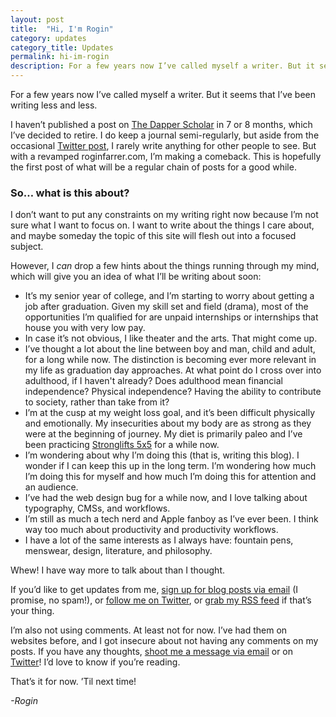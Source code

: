 ```yaml
---
layout: post
title:  "Hi, I'm Rogin"
category: updates
category_title: Updates
permalink: hi-im-rogin
description: For a few years now I’ve called myself a writer. But it seems that I’ve been writing less and less... But with a revamped roginfarrer.com, I’m making a comeback. This is hopefully the first post of what will be a regular chain of posts for a good while.
---
```

For a few years now I’ve called myself a writer. But it seems that I’ve been writing less and less. 

I haven’t published a post on [The Dapper Scholar](http://thedapperscholar.com) in 7 or 8 months, which I’ve decided to retire. I do keep a journal semi-regularly, but aside from the occasional [Twitter post](http://twitter.com/RoginFarrer), I rarely write anything for other people to see. But with a revamped roginfarrer.com, I’m making a comeback. This is hopefully the first post of what will be a regular chain of posts for a good while.

### So… what is this about?

I don’t want to put any constraints on my writing right now because I’m not sure what I want to focus on. I want to write about the things I care about, and maybe someday the topic of this site will flesh out into a focused subject. 

However, I *can* drop a few hints about the things running through my mind, which will give you an idea of what I’ll be writing about soon:

- It’s my senior year of college, and I’m starting to worry about getting a job after graduation. Given my skill set and field (drama), most of the opportunities I’m qualified for are unpaid internships or internships that house you with very low pay.
- In case it’s not obvious, I like theater and the arts. That might come up.
- I’ve thought a lot about the line between boy and man, child and adult, for a long while now. The distinction is becoming ever more relevant in my life as graduation day approaches. At what point do I cross over into adulthood, if I haven't already? Does adulthood mean financial independence? Physical independence? Having the ability to contribute to society, rather than take from it?
- I’m at the cusp at my weight loss goal, and it’s been difficult physically and emotionally. My insecurities about my body are as strong as they were at the beginning of journey. My diet is primarily paleo and I’ve been practicing [Stronglifts 5x5](http://stronglifts.com) for a while now.
- I’m wondering about why I’m doing this (that is, writing this blog). I wonder if I can keep this up in the long term. I’m wondering how much I’m doing this for myself and how much I’m doing this for attention and an audience.
- I’ve had the web design bug for a while now, and I love talking about typography, CMSs, and workflows.
- I’m still as much a tech nerd and Apple fanboy as I’ve ever been. I think way too much about productivity and productivity workflows. 
- I have a lot of the same interests as I always have: fountain pens, menswear, design, literature, and philosophy.

Whew! I have way more to talk about than I thought.

If you’d like to get updates from me, [sign up for blog posts via email]() (I promise, no spam!), or [follow me on Twitter](http://twitter.com/RoginFarrer), or [grab my RSS feed](/feed) if that’s your thing.

I’m also not using comments. At least not for now. I’ve had them on websites before, and I got insecure about not having any comments on my posts. If you have any thoughts, [shoot me a message via email](mailto:rogin@roginfarrer.com) or on [Twitter](http://twitter.com/RoginFarrer)! I’d love to know if you’re reading.

That’s it for now. ’Til next time!

*-Rogin*
